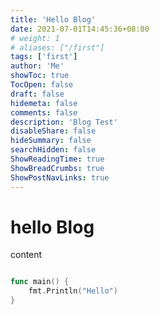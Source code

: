 ```yaml
---
title: 'Hello Blog'
date: 2021-07-01T14:45:36+08:00
# weight: 1
# aliases: ["/first"]
tags: ['first']
author: 'Me'
showToc: true
TocOpen: false
draft: false
hidemeta: false
comments: false
description: 'Blog Test'
disableShare: false
hideSummary: false
searchHidden: false
ShowReadingTime: true
ShowBreadCrumbs: true
ShowPostNavLinks: true
---
```


# hello Blog

content

```go

func main() {
    fmt.Println("Hello")
}
```
